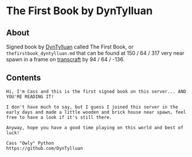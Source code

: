 # The First Book by DynTylluan

## About
Signed book by [DynTylluan](https://namemc.com/profile/DynTylluan.1) called The First Book, or `thefirstbook_dyntylluan.md` that can be found at 150 / 64 / 317 very near spawn in a frame on [transcraft](http://transcraft.xyz) by 94 / 64 / -136.

## Contents
```
Hi, I'm Cass and this is the first signed book on this server... AND YOU'RE READING IT!

I don't have much to say, but I guess I joined this server in the early days and made a little wooden and brick house near spawn, feel free to have a look if it's still there.

Anyway, hope you have a good time playing on this world and best of luck!

Cass "Owly" Python
https://github.com/DynTylluan
```